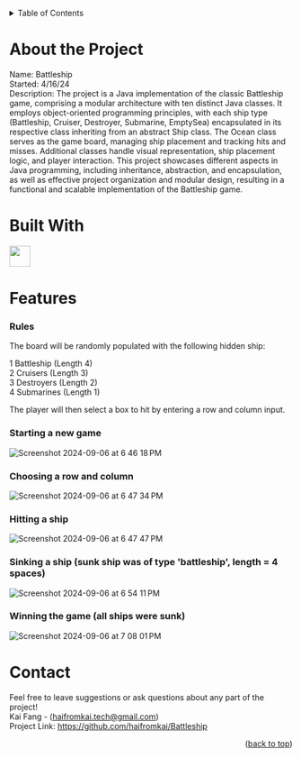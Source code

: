 <a name = "readme-top"></a>

<!-- Table of Contents -->
<details>
    <summary>Table of Contents</summary>
    <ol>
        <li><a href = "#about-the-project">About the Project</a></li>
        <li><a href = "#built-with">Built With</a></li>
        <li><a href = "#features">Features</a></li>
        <li><a href = "#contact">Contact</a></li>
    </ol>
</details>

# About the Project
Name: Battleship <br>
Started: 4/16/24 <br>
Description: The project is a Java implementation of the classic Battleship game, comprising a modular architecture with ten distinct Java classes. It employs object-oriented programming principles, with each ship type (Battleship, Cruiser, Destroyer, Submarine, EmptySea) encapsulated in its respective class inheriting from an abstract Ship class. The Ocean class serves as the game board, managing ship placement and tracking hits and misses. Additional classes handle visual representation, ship placement logic, and player interaction. This project showcases different aspects in Java programming, including inheritance, abstraction, and encapsulation, as well as effective project organization and modular design, resulting in a functional and scalable implementation of the Battleship game.
 <br>

# Built With
<a href="https://java.com/en/">
    <img width="37" src="https://github.com/user-attachments/assets/b563b96c-8d38-4192-8d9b-be10236394ff" />
</a>

# Features
### Rules
The board will be randomly populated with the following hidden ship:<br>

1 Battleship (Length 4)<br>
2 Cruisers (Length 3)<br>
3 Destroyers (Length 2)<br>
4 Submarines (Length 1)<br>

The player will then select a box to hit by entering a row and column input.<br>

### Starting a new game
![Screenshot 2024-09-06 at 6 46 18 PM](https://github.com/user-attachments/assets/a735b604-17ea-4982-addd-0b3a07c0b927)

### Choosing a row and column
![Screenshot 2024-09-06 at 6 47 34 PM](https://github.com/user-attachments/assets/947b8752-bf76-446c-87aa-5125b1a12c59)

### Hitting a ship
![Screenshot 2024-09-06 at 6 47 47 PM](https://github.com/user-attachments/assets/cd29ff54-e0e2-4d48-9039-15b24cf2f6c1)

### Sinking a ship (sunk ship was of type 'battleship', length = 4 spaces)
![Screenshot 2024-09-06 at 6 54 11 PM](https://github.com/user-attachments/assets/f0c9f696-53b1-45a5-b778-3262391af69a)

### Winning the game (all ships were sunk)
![Screenshot 2024-09-06 at 7 08 01 PM](https://github.com/user-attachments/assets/05eac01d-cfd5-4281-a3d4-88957d59f5b0)


# Contact
Feel free to leave suggestions or ask questions about any part of the project! <br>
Kai Fang - (haifromkai.tech@gmail.com) <br>
Project Link: https://github.com/haifromkai/Battleship

<p align = "right">(<a href = "#readme-top">back to top</a>)</p>
